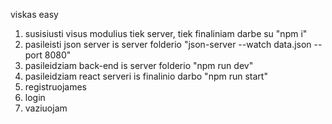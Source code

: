 viskas easy

1. susisiusti visus modulius tiek server, tiek finaliniam darbe su "npm i"
2. pasileisti json server is server folderio "json-server --watch data.json --port 8080"
3. pasileidziam back-end is server folderio "npm run dev"
4. pasileidziam react serveri is finalinio darbo "npm run start"
5. registruojames
6. login
7. vaziuojam
